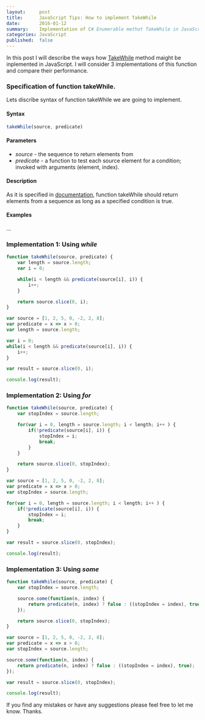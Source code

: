 ```yaml
---
layout:     post
title:      JavaScript Tips: How to implement TakeWhile
date:       2016-01-12
summary:    Implementation of C# Enumerable methot TakeWhile in JavaScript.
categories: JavaScript
published:  false
---
```


In this post I will describe the ways how [TakeWhile](https://msdn.microsoft.com/ru-ru/library/bb548775(v=vs.110).aspx) method maight be inplemented in JavaScript. I will consider 3 implementations of this function and compare their performance. 

### Specification of function takeWhile.

Lets discribe syntax of function takeWhile we are going to implement.

#### Syntax

```js
takeWhile(source, predicate)
```

#### Parameters
- *source* - the sequence to return elements from
- *predicate* - a function to test each source element for a condition; invoked with arguments (element, index).

#### Description
As it is specified in [documentation](https://msdn.microsoft.com/ru-ru/library/bb548775(v=vs.110).aspx), function takeWhile should return elements from a sequence as long as a specified condition is true.

#### Examples
...

### Implementation 1: Using *while*

```js
function takeWhile(source, predicate) {
    var length = source.length;
    var i = 0;

    while(i < length && predicate(source[i], i)) {
        i++;
    }

    return source.slice(0, i);
}

var source = [1, 2, 5, 0, -2, 2, 8];
var predicate = x => x > 0;
var length = source.length;

var i = 0;
while(i < length && predicate(source[i], i)) {
    i++;
}

var result = source.slice(0, i);

console.log(result);
```

### Implementation 2: Using *for*

```js
function takeWhile(source, predicate) {
    var stopIndex = source.length;

    for(var i = 0, length = source.length; i < length; i++ ) {
        if(!predicate(source[i], i)) {
            stopIndex = i;
            break;
        }
    }

    return source.slice(0, stopIndex);
}

var source = [1, 2, 5, 0, -2, 2, 8];
var predicate = x => x > 0;
var stopIndex = source.length;

for(var i = 0, length = source.length; i < length; i++ ) {
    if(!predicate(source[i], i)) {
        stopIndex = i;
        break;
    }
}

var result = source.slice(0, stopIndex);

console.log(result);
```

### Implementation 3: Using *some*

```js
function takeWhile(source, predicate) {
    var stopIndex = source.length;

    source.some(function(n, index) {
        return predicate(n, index) ? false : ((stopIndex = index), true);
    });

    return source.slice(0, stopIndex);
}

var source = [1, 2, 5, 0, -2, 2, 8];
var predicate = x => x > 0;
var stopIndex = source.length;

source.some(function(n, index) {
    return predicate(n, index) ? false : ((stopIndex = index), true);
});

var result = source.slice(0, stopIndex);

console.log(result);
```


If you find any mistakes or have any suggestions please feel free to let me know. Thanks.
